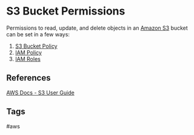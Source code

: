 # S3 Bucket Permissions 

Permissions to read, update, and delete objects in an [Amazon S3](./202309110516) bucket can be set in a few ways:

1. [S3 Bucket Policy](./202309152124)  
2. [IAM Policy](./202309150142)  
3. [IAM Roles](./202309150127)  

## References
[AWS Docs - S3 User Guide](https://docs.aws.amazon.com/AmazonS3/latest/userguide/using-iam-policies.html)

## Tags
#aws
